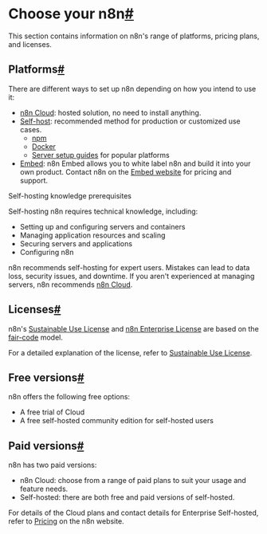 [](https://github.com/n8n-io/n8n-docs/edit/main/docs/choose-n8n.md "Edit this page")

# Choose your n8n[#](#choose-your-n8n "Permanent link")

This section contains information on n8n's range of platforms, pricing plans, and licenses.

## Platforms[#](#platforms "Permanent link")

There are different ways to set up n8n depending on how you intend to use it:

*   [n8n Cloud](../manage-cloud/overview/): hosted solution, no need to install anything.
*   [Self-host](../hosting/): recommended method for production or customized use cases.
    *   [npm](../hosting/installation/npm/)
    *   [Docker](../hosting/installation/docker/)
    *   [Server setup guides](../hosting/installation/server-setups/) for popular platforms
*   [Embed](../embed/): n8n Embed allows you to white label n8n and build it into your own product. Contact n8n on the [Embed website](https://n8n.io/embed/) for pricing and support.

Self-hosting knowledge prerequisites

Self-hosting n8n requires technical knowledge, including:

*   Setting up and configuring servers and containers
*   Managing application resources and scaling
*   Securing servers and applications
*   Configuring n8n

n8n recommends self-hosting for expert users. Mistakes can lead to data loss, security issues, and downtime. If you aren't experienced at managing servers, n8n recommends [n8n Cloud](https://n8n.io/cloud/).

## Licenses[#](#licenses "Permanent link")

n8n's [Sustainable Use License](https://github.com/n8n-io/n8n/blob/master/LICENSE.md) and [n8n Enterprise License](https://github.com/n8n-io/n8n/blob/master/LICENSE_EE.md) are based on the [fair-code](https://faircode.io/) model.

For a detailed explanation of the license, refer to [Sustainable Use License](../sustainable-use-license/).

## Free versions[#](#free-versions "Permanent link")

n8n offers the following free options:

*   A free trial of Cloud
*   A free self-hosted community edition for self-hosted users

## Paid versions[#](#paid-versions "Permanent link")

n8n has two paid versions:

*   n8n Cloud: choose from a range of paid plans to suit your usage and feature needs.
*   Self-hosted: there are both free and paid versions of self-hosted.

For details of the Cloud plans and contact details for Enterprise Self-hosted, refer to [Pricing](https://n8n.io/pricing/) on the n8n website.